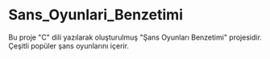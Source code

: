 # Sans_Oyunlari_Benzetimi
 Bu proje "C" dili yazılarak oluşturulmuş "Şans Oyunları Benzetimi" projesidir. Çeşitli popüler şans oyunlarını içerir.

